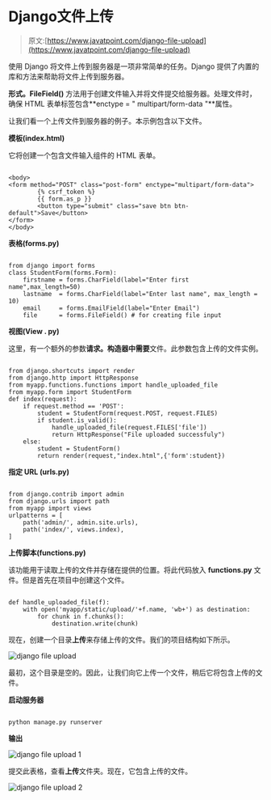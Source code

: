 # Django文件上传

> 原文:[https://www.javatpoint.com/django-file-upload](https://www.javatpoint.com/django-file-upload)

使用 Django 将文件上传到服务器是一项非常简单的任务。Django 提供了内置的库和方法来帮助将文件上传到服务器。

**形式。FileField()** 方法用于创建文件输入并将文件提交给服务器。处理文件时，确保 HTML 表单标签包含**enctype = " multipart/form-data "**属性。

让我们看一个上传文件到服务器的例子。本示例包含以下文件。

**模板(index.html)**

它将创建一个包含文件输入组件的 HTML 表单。

```

<body>
<form method="POST" class="post-form" enctype="multipart/form-data">
        {% csrf_token %}
        {{ form.as_p }}
        <button type="submit" class="save btn btn-default">Save</button>
</form>
</body>

```

**表格(forms.py)**

```

from django import forms
class StudentForm(forms.Form):
    firstname = forms.CharField(label="Enter first name",max_length=50)
    lastname  = forms.CharField(label="Enter last name", max_length = 10)
    email     = forms.EmailField(label="Enter Email")
    file      = forms.FileField() # for creating file input

```

**视图(View . py)**

这里，有一个额外的参数**请求。构造器中需要**文件。此参数包含上传的文件实例。

```

from django.shortcuts import render
from django.http import HttpResponse
from myapp.functions.functions import handle_uploaded_file
from myapp.form import StudentForm
def index(request):
    if request.method == 'POST':
        student = StudentForm(request.POST, request.FILES)
        if student.is_valid():
            handle_uploaded_file(request.FILES['file'])
            return HttpResponse("File uploaded successfuly")
    else:
        student = StudentForm()
        return render(request,"index.html",{'form':student})

```

**指定 URL (urls.py)**

```

from django.contrib import admin
from django.urls import path
from myapp import views
urlpatterns = [
    path('admin/', admin.site.urls),
    path('index/', views.index),
]

```

**上传脚本(functions.py)**

该功能用于读取上传的文件并存储在提供的位置。将此代码放入 **functions.py** 文件。但是首先在项目中创建这个文件。

```

def handle_uploaded_file(f):
    with open('myapp/static/upload/'+f.name, 'wb+') as destination:
        for chunk in f.chunks():
            destination.write(chunk)

```

现在，创建一个目录**上传**来存储上传的文件。我们的项目结构如下所示。

![django file upload](../Images/c13dd4c7c4c09f7113ec6d7a0302083f.png)

最初，这个目录是空的。因此，让我们向它上传一个文件，稍后它将包含上传的文件。

**启动服务器**

```

python manage.py runserver

```

**输出**

![django file upload 1](../Images/e9f5a98b2ff212d80c3c18e9ea92dca8.png)

提交此表格，查看**上传**文件夹。现在，它包含上传的文件。

![django file upload 2](../Images/7fb60e6d8d353e5960212bd3ea100740.png)